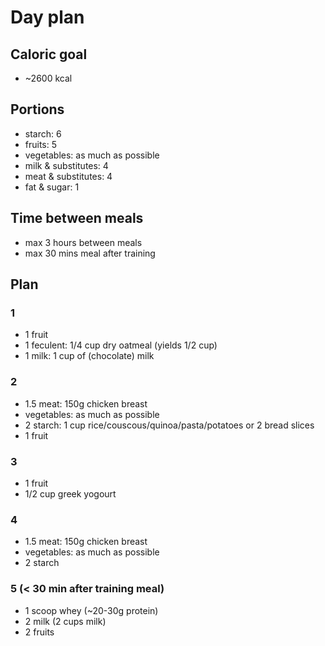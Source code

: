 # Day plan

## Caloric goal
- ~2600 kcal

## Portions
- starch: 6
- fruits: 5
- vegetables: as much as possible
- milk & substitutes: 4
- meat & substitutes: 4
- fat & sugar: 1

## Time between meals
- max 3 hours between meals
- max 30 mins meal after training


## Plan

### 1
- 1 fruit
- 1 feculent: 1/4 cup dry oatmeal (yields 1/2 cup)
- 1 milk: 1 cup of (chocolate) milk


### 2
- 1.5 meat: 150g chicken breast
- vegetables: as much as possible
- 2 starch: 1 cup rice/couscous/quinoa/pasta/potatoes or 2 bread slices
- 1 fruit

### 3
- 1 fruit
- 1/2 cup greek yogourt


### 4
- 1.5 meat: 150g chicken breast
- vegetables: as much as possible
- 2 starch


### 5 (< 30 min after training meal)
- 1 scoop whey (~20-30g protein)
- 2 milk (2 cups milk)
- 2 fruits
